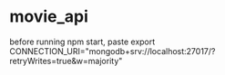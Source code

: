 # movie_api

before running npm start, paste
export CONNECTION_URI="mongodb+srv://localhost:27017/?retryWrites=true&w=majority"
